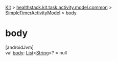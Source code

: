 
[Kit](../../../kit.html) > [healthstack.kit.task.activity.model.common](../index.html) > [SimpleTimerActivityModel](index.html) > [body](body.html)



# body



[androidJvm]\
val [body](body.html): [List](https://kotlinlang.org/api/latest/jvm/stdlib/kotlin.collections/-list/index.html)&lt;[String](https://kotlinlang.org/api/latest/jvm/stdlib/kotlin/-string/index.html)&gt;? = null




